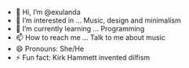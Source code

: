 - 👋 Hi, I’m @exulanda
- 👀 I’m interested in ... Music, design and minimalism
- 🌱 I’m currently learning ... Programming
- 📫 How to reach me ... Talk to me about music
- 😄 Pronouns: She/He
- ⚡ Fun fact: Kirk Hammett invented dilfism

<!---
exulanda/exulanda is a ✨ special ✨ repository because its `README.md` (this file) appears on your GitHub profile.
You can click the Preview link to take a look at your changes.
--->
